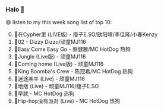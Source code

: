 

### Halo 👋

😄 listen to my this week song list of top 10:

0. 🌈在Cypher里  (LIVE版) - 瘦子E.SO/欧阳靖/李佳隆/小春Kenzy
1. 🌈02 - Dizzy Dizzo/顽童MJ116
2. 🌈Easy Come Easy Go - 蔡健雅/MC HotDog 热狗
3. 🌈Jungle (Live版) - 顽童MJ116
4. 🌈Coming home (Live版) - 顽童MJ116
5. 🌈King Boomba's Crew - 陈冠希/MC HotDog 热狗
6. 🌈迷途羔羊 (Live) - 顽童MJ116
7. 🌈地痞 (Live) - 顽童MJ116/瘦子E.SO
8. 🌈早就 - MC HotDog 热狗
9. 🌈Hip-hop没有派对 (Live) - MC HotDog 热狗

